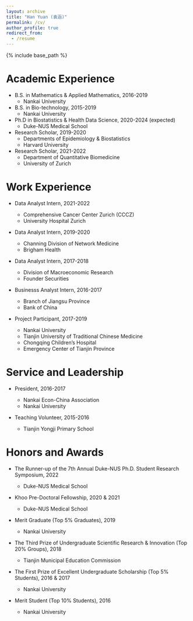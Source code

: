 ```yaml
---
layout: archive
title: "Han Yuan (袁涵)"
permalink: /cv/
author_profile: true
redirect_from:
  - /resume
---
```


{% include base_path %}

Academic Experience
======
* B.S. in Mathematics & Applied Mathematics, 2016-2019
  * Nankai University
* B.S. in Bio-technology, 2015-2019
  * Nankai University
* Ph.D in Biostatistics & Health Data Science, 2020-2024 (expected)
  * Duke-NUS Medical School
* Research Scholar, 2019-2020
  * Departments of Epidemiology & Biostatistics
  * Harvard University
* Research Scholar, 2021-2022
  * Department of Quantitative Biomedicine
  * University of Zurich


Work Experience
======
* Data Analyst Intern, 2021-2022
  * Comprehensive Cancer Center Zurich (CCCZ)
  * University Hospital Zurich

* Data Analyst Intern, 2019-2020
  * Channing Division of Network Medicine
  * Brigham Health

* Data Analyst Intern, 2017-2018
  * Division of Macroeconomic Research
  * Founder Securities

* Businesss Analyst Intern, 2016-2017
  * Branch of Jiangsu Province
  * Bank of China

* Project Participant, 2017-2019
  * Nankai University
  * Tianjin University of Traditional Chinese Medicine
  * Chongqing Children’s Hospital
  * Emergency Center of Tianjin Province

Service and Leadership
======
* President, 2016-2017
  * Nankai Econ-China Association
  * Nankai University

* Teaching Volunteer, 2015-2016
  * Tianjin Yongji Primary School

Honors and Awards
======
* The Runner-up of the 7th Annual Duke-NUS Ph.D. Student Research Symposium, 2022
  * Duke-NUS Medical School

* Khoo Pre-Doctoral Fellowship, 2020 & 2021
  * Duke-NUS Medical School

* Merit Graduate (Top 5% Graduates), 2019
  * Nankai University

* The Third Prize of Undergraduate Scientific Research & Innovation (Top 20% Groups), 2018
  * Tianjin Municipal Education Commission

* The First Prize of Excellent Undergraduate Scholarship (Top 5% Students), 2016 & 2017
  * Nankai University

* Merit Student (Top 10% Students), 2016
  * Nankai University